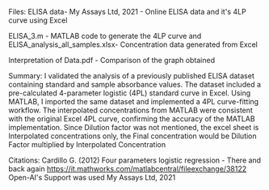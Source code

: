 Files: 
ELISA data- My Assays Ltd, 2021 - Online ELISA data and it's 4LP curve using Excel

ELISA_3.m - MATLAB code to generate the 4LP curve and ELISA_analysis_all_samples.xlsx- Concentration data generated from Excel

Interpretation of Data.pdf - Comparison of the graph obtained

Summary:
I validated the analysis of a previously published ELISA dataset containing standard and sample absorbance values. The dataset included a pre-calculated 4-parameter logistic (4PL) standard curve in Excel. Using MATLAB, I imported the same dataset and implemented a 4PL curve-fitting workflow. The interpolated concentrations from MATLAB were consistent with the original Excel 4PL curve, confirming the accuracy of the MATLAB implementation. Since Dilution factor was not mentioned, the excel sheet is Interpolated concentrations only, the Final concentration would be Dilution Factor multiplied by Interpolated Concentration

Citations:
Cardillo G. (2012) Four parameters logistic regression - There and back again https://it.mathworks.com/matlabcentral/fileexchange/38122
Open-AI's Support was used
My Assays Ltd, 2021


